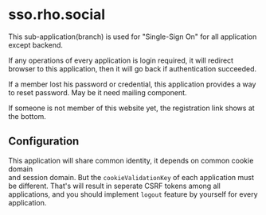 # sso.rho.social

This sub-application(branch) is used for "Single-Sign On" for all application 
except backend.

If any operations of every application is login required, it will redirect browser 
to this application, then it will go back if authentication succeeded.

If a member lost his password or credential, this application provides a way to 
reset password. May be it need mailing component.

If someone is not member of this website yet, the registration link shows at the 
bottom.

## Configuration

This application will share common identity, it depends on common cookie domain  
and session domain. But the `cookieValidationKey` of each application must be 
different. That's will result in seperate CSRF tokens among all applications, and
you should implement `logout` feature by yourself for every application.
